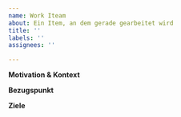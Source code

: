 ```yaml
---
name: Work Iteam
about: Ein Item, an dem gerade gearbeitet wird
title: ''
labels: ''
assignees: ''

---
```


**Motivation & Kontext**

**Bezugspunkt**

**Ziele**

[//]: <Bitte vergiss nicht dich zu assignen (wenn du beginnst an dem Issue zu arbeiten) und den entsprechenden Milestone anzugeben.>
